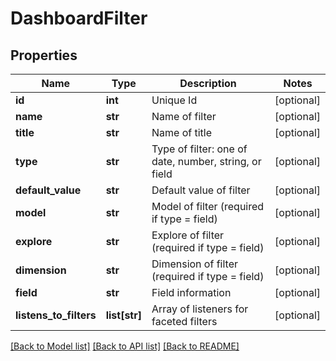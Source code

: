 # DashboardFilter

## Properties
Name | Type | Description | Notes
------------ | ------------- | ------------- | -------------
**id** | **int** | Unique Id | [optional] 
**name** | **str** | Name of filter | [optional] 
**title** | **str** | Name of title | [optional] 
**type** | **str** | Type of filter: one of date, number, string, or field | [optional] 
**default_value** | **str** | Default value of filter | [optional] 
**model** | **str** | Model of filter (required if type &#x3D; field) | [optional] 
**explore** | **str** | Explore of filter (required if type &#x3D; field) | [optional] 
**dimension** | **str** | Dimension of filter (required if type &#x3D; field) | [optional] 
**field** | **str** | Field information | [optional] 
**listens_to_filters** | **list[str]** | Array of listeners for faceted filters | [optional] 

[[Back to Model list]](../README.md#documentation-for-models) [[Back to API list]](../README.md#documentation-for-api-endpoints) [[Back to README]](../README.md)


